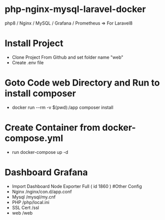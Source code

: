 # php-nginx-mysql-laravel-docker
 php8 / Nginx / MySQL / Grafana / Prometheus => For Laravel8 
# Install Project  
- Clone Project From Github and set folder name "web"
- Create .env file
# Goto Code web Directory and Run to install composer
- docker run --rm -v $(pwd):/app composer install
# Create Container from docker-compose.yml
- run docker-compose up -d
# Dashboard Grafana
- Import Dashboard Node Exporter Full ( id 1860 )
#Other Config
- Nginx /nginx/con.d/app.conf
- Mysql /mysql/my.cnf
- PHP /php/local.ini
- SSL Cert /ssl
- web /web
